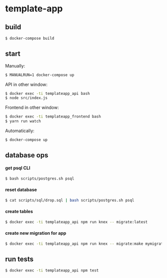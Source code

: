 # template-app

## build

```bash
$ docker-compose build
```

## start

Manually:

```bash
$ MANUALRUN=1 docker-compose up
```

API in other window:

```bash
$ docker exec -ti templateapp_api bash
$ node src/index.js
```

Frontend in other window:

```bash
$ docker exec -ti templateapp_frontend bash
$ yarn run watch
```

Automatically:

```bash
$ docker-compose up
```

## database ops

#### get psql CLI

```bash
$ bash scripts/postgres.sh psql
```

#### reset database

```bash
$ cat scripts/sql/drop.sql | bash scripts/postgres.sh psql
```

#### create tables

```bash
$ docker exec -ti templateapp_api npm run knex -- migrate:latest
```

#### create new migration for app

```bash
$ docker exec -ti templateapp_api npm run knex -- migrate:make mymigration
```

## run tests

```bash
$ docker exec -ti templateapp_api npm test
```

